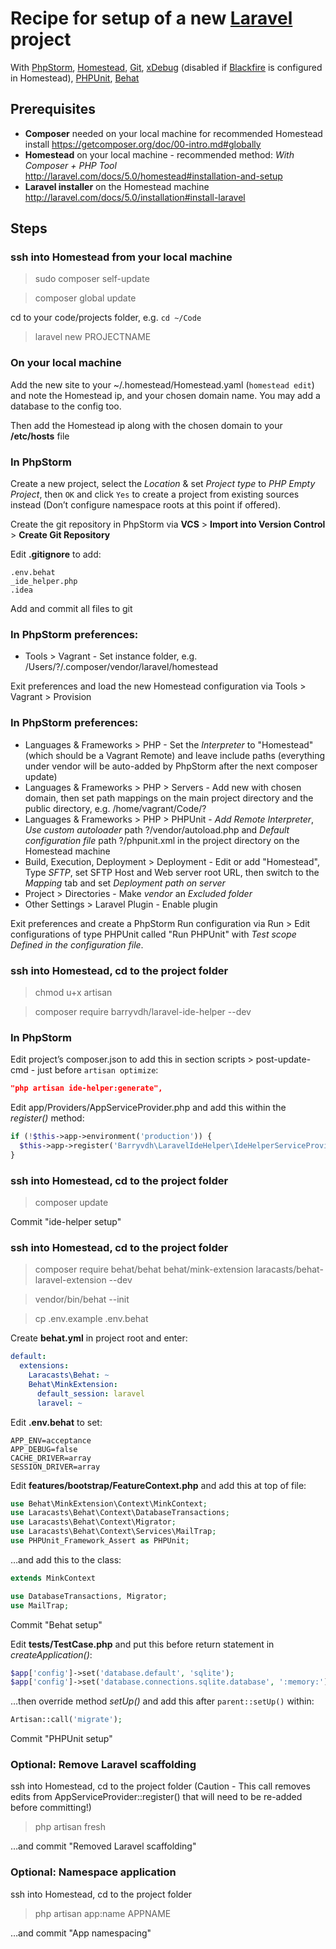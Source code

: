 # Recipe for setup of a new [Laravel](http://laravel.com) project
With [PhpStorm](https://www.jetbrains.com/phpstorm/), [Homestead](https://github.com/laravel/homestead), [Git](http://git-scm.com), [xDebug](http://xdebug.org) (disabled if [Blackfire](https://blackfire.io) is configured in Homestead), [PHPUnit](https://phpunit.de), [Behat](http://behat.org/)

## Prerequisites
- **Composer** needed on your local machine for recommended Homestead install
https://getcomposer.org/doc/00-intro.md#globally
- **Homestead** on your local machine - recommended method: *With Composer + PHP Tool*
http://laravel.com/docs/5.0/homestead#installation-and-setup
- **Laravel installer** on the Homestead machine
http://laravel.com/docs/5.0/installation#install-laravel

## Steps

### ssh into Homestead from your local machine
> sudo composer self-update

> composer global update

cd to your code/projects folder, e.g. `cd ~/Code`
> laravel new PROJECTNAME

### On your local machine
Add the new site to your ~/.homestead/Homestead.yaml (`homestead edit`) and note the Homestead ip, and your chosen domain name. You may add a database to the config too.

Then add the Homestead ip along with the chosen domain to your **/etc/hosts** file

### In PhpStorm
Create a new project, select the *Location* & set *Project type* to *PHP Empty Project*, then `OK` and click `Yes` to create a project from existing sources instead (Don’t configure namespace roots at this point if offered).

Create the git repository in PhpStorm via **VCS** > **Import into Version Control** > **Create Git Repository**

Edit **.gitignore** to add:
```
.env.behat
_ide_helper.php
.idea
```

Add and commit all files to git

### In PhpStorm preferences:
* Tools > Vagrant - Set instance folder, e.g. /Users/?/.composer/vendor/laravel/homestead

Exit preferences and load the new Homestead configuration via Tools > Vagrant > Provision

### In PhpStorm preferences:
* Languages & Frameworks > PHP - Set the *Interpreter* to "Homestead" (which should be a Vagrant Remote) and leave include paths (everything under vendor will be auto-added by PhpStorm after the next composer update)
* Languages & Frameworks > PHP > Servers - Add new with chosen domain, then set path mappings on the main project directory and the public directory, e.g. /home/vagrant/Code/?
* Languages & Frameworks > PHP > PHPUnit - *Add Remote Interpreter*, *Use custom autoloader* path ?/vendor/autoload.php and *Default configuration file* path ?/phpunit.xml in the project directory on the Homestead machine
* Build, Execution, Deployment > Deployment - Edit or add "Homestead", Type *SFTP*, set SFTP Host and Web server root URL, then switch to the *Mapping* tab and set *Deployment path on server*
* Project > Directories - Make *vendor* an *Excluded folder*
* Other Settings > Laravel Plugin - Enable plugin

Exit preferences and create a PhpStorm Run configuration via Run > Edit configurations of type PHPUnit called "Run PHPUnit" with *Test scope* *Defined in the configuration file*.

### ssh into Homestead, cd to the project folder
> chmod u+x artisan

> composer require barryvdh/laravel-ide-helper --dev

### In PhpStorm
Edit project’s composer.json to add this in section scripts > post-update-cmd - just before `artisan optimize`:
```json
"php artisan ide-helper:generate",
```

Edit app/Providers/AppServiceProvider.php and add this within the *register()* method:
```php
if (!$this->app->environment('production')) {
  $this->app->register('Barryvdh\LaravelIdeHelper\IdeHelperServiceProvider');
}
```

### ssh into Homestead, cd to the project folder
> composer update

Commit "ide-helper setup"

### ssh into Homestead, cd to the project folder
> composer require behat/behat behat/mink-extension laracasts/behat-laravel-extension --dev

> vendor/bin/behat --init

> cp .env.example .env.behat

Create **behat.yml** in project root and enter:
```yml
default:
  extensions:
    Laracasts\Behat: ~
    Behat\MinkExtension:
      default_session: laravel
      laravel: ~
```

Edit **.env.behat** to set:
```
APP_ENV=acceptance
APP_DEBUG=false
CACHE_DRIVER=array
SESSION_DRIVER=array
```

Edit **features/bootstrap/FeatureContext.php** and add this at top of file:

```php
use Behat\MinkExtension\Context\MinkContext;
use Laracasts\Behat\Context\DatabaseTransactions;
use Laracasts\Behat\Context\Migrator;
use Laracasts\Behat\Context\Services\MailTrap;
use PHPUnit_Framework_Assert as PHPUnit;
```

…and add this to the class:

```php
extends MinkContext
```

```php
use DatabaseTransactions, Migrator;
use MailTrap;
```

Commit "Behat setup"

Edit **tests/TestCase.php** and put this before return statement in *createApplication()*:

```php
$app['config']->set('database.default', 'sqlite');
$app['config']->set('database.connections.sqlite.database', ':memory:');
```

…then override method *setUp()* and add this after `parent::setUp()` within:

```php
Artisan::call('migrate');
```

Commit "PHPUnit setup"

### Optional: Remove Laravel scaffolding
ssh into Homestead, cd to the project folder
(Caution - This call removes edits from AppServiceProvider::register() that will need to be re-added before committing!)
> php artisan fresh

…and commit "Removed Laravel scaffolding"

### Optional: Namespace application
ssh into Homestead, cd to the project folder
> php artisan app:name APPNAME

…and commit "App namespacing"
